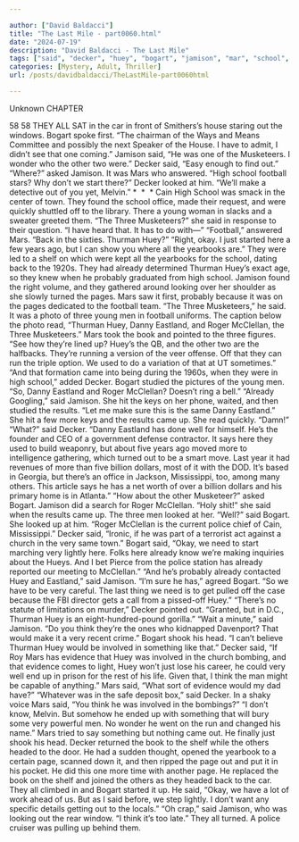 ```yaml
---

author: ["David Baldacci"]
title: "The Last Mile - part0060.html"
date: "2024-07-19"
description: "David Baldacci - The Last Mile"
tags: ["said", "decker", "huey", "bogart", "jamison", "mar", "school", "three", "thurman", "already", "page", "one", "musketeer", "high", "football", "men", "danny", "eastland", "roger", "mcclellan", "came", "think", "looked", "make", "young"]
categories: [Mystery, Adult, Thriller]
url: /posts/davidbaldacci/TheLastMile-part0060html

---
```



Unknown
CHAPTER
58
58
THEY ALL SAT in the car in front of Smithers’s house staring out the windows.
Bogart spoke first. “The chairman of the Ways and Means Committee and possibly the next Speaker of the House. I have to admit, I didn’t see that one coming.”
Jamison said, “He was one of the Musketeers. I wonder who the other two were.”
Decker said, “Easy enough to find out.”
“Where?” asked Jamison.
It was Mars who answered. “High school football stars? Why don’t we start there?”
Decker looked at him. “We’ll make a detective out of you yet, Melvin.”
*  *  *
Cain High School was smack in the center of town. They found the school office, made their request, and were quickly shuttled off to the library. There a young woman in slacks and a sweater greeted them.
“The Three Musketeers?” she said in response to their question. “I have heard that. It has to do with—”
“Football,” answered Mars. “Back in the sixties. Thurman Huey?”
“Right, okay. I just started here a few years ago, but I can show you where all the yearbooks are.”
They were led to a shelf on which were kept all the yearbooks for the school, dating back to the 1920s. They had already determined Thurman Huey’s exact age, so they knew when he probably graduated from high school. Jamison found the right volume, and they gathered around looking over her shoulder as she slowly turned the pages.
Mars saw it first, probably because it was on the pages dedicated to the football team.
“The Three Musketeers,” he said.
It was a photo of three young men in football uniforms. The caption below the photo read, “Thurman Huey, Danny Eastland, and Roger McClellan, the Three Musketeers.”
Mars took the book and pointed to the three figures. “See how they’re lined up? Huey’s the QB, and the other two are the halfbacks. They’re running a version of the veer offense. Off that they can run the triple option. We used to do a variation of that at UT sometimes.”
“And that formation came into being during the 1960s, when they were in high school,” added Decker.
Bogart studied the pictures of the young men. “So, Danny Eastland and Roger McClellan? Doesn’t ring a bell.”
“Already Googling,” said Jamison.
She hit the keys on her phone, waited, and then studied the results. “Let me make sure this is the same Danny Eastland.” She hit a few more keys and the results came up. She read quickly.
“Damn!”
“What?” said Decker.
“Danny Eastland has done well for himself. He’s the founder and CEO of a government defense contractor. It says here they used to build weaponry, but about five years ago moved more to intelligence gathering, which turned out to be a smart move. Last year it had revenues of more than five billion dollars, most of it with the DOD. It’s based in Georgia, but there’s an office in Jackson, Mississippi, too, among many others. This article says he has a net worth of over a billion dollars and his primary home is in Atlanta.”
“How about the other Musketeer?” asked Bogart.
Jamison did a search for Roger McClellan. “Holy shit!” she said when the results came up.
The three men looked at her.
“Well?” said Bogart.
She looked up at him. “Roger McClellan is the current police chief of Cain, Mississippi.”
Decker said, “Ironic, if he was part of a terrorist act against a church in the very same town.”
Bogart said, “Okay, we need to start marching very lightly here. Folks here already know we’re making inquiries about the Hueys. And I bet Pierce from the police station has already reported our meeting to McClellan.”
“And he’s probably already contacted Huey and Eastland,” said Jamison.
“I’m sure he has,” agreed Bogart. “So we have to be very careful. The last thing we need is to get pulled off the case because the FBI director gets a call from a pissed-off Huey.”
“There’s no statute of limitations on murder,” Decker pointed out.
“Granted, but in D.C., Thurman Huey is an eight-hundred-pound gorilla.”
“Wait a minute,” said Jamison. “Do you think they’re the ones who kidnapped Davenport? That would make it a very recent crime.”
Bogart shook his head. “I can’t believe Thurman Huey would be involved in something like that.”
Decker said, “If Roy Mars has evidence that Huey was involved in the church bombing, and that evidence comes to light, Huey won’t just lose his career, he could very well end up in prison for the rest of his life. Given that, I think the man might be capable of anything.”
Mars said, “What sort of evidence would my dad have?”
“Whatever was in the safe deposit box,” said Decker.
In a shaky voice Mars said, “You think he was involved in the bombings?”
“I don’t know, Melvin. But somehow he ended up with something that will bury some very powerful men. No wonder he went on the run and changed his name.”
Mars tried to say something but nothing came out. He finally just shook his head.
Decker returned the book to the shelf while the others headed to the door. He had a sudden thought, opened the yearbook to a certain page, scanned down it, and then ripped the page out and put it in his pocket. He did this one more time with another page. He replaced the book on the shelf and joined the others as they headed back to the car.
They all climbed in and Bogart started it up. He said, “Okay, we have a lot of work ahead of us. But as I said before, we step lightly. I don’t want any specific details getting out to the locals.”
“Oh crap,” said Jamison, who was looking out the rear window. “I think it’s too late.”
They all turned.
A police cruiser was pulling up behind them.
